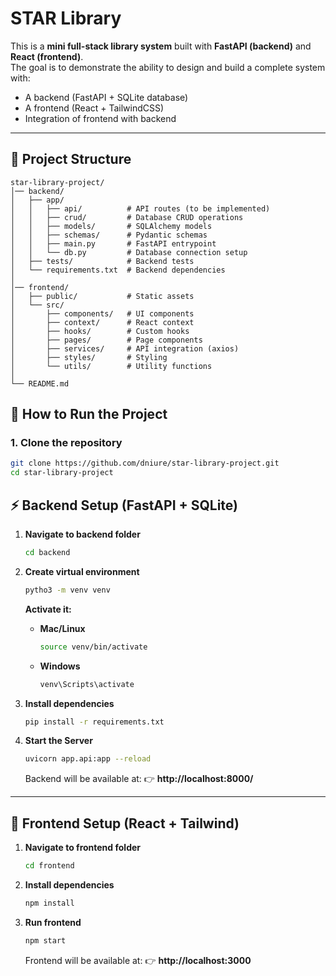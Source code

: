 # STAR Library

This is a **mini full-stack library system** built with **FastAPI (backend)** and **React (frontend)**.  
The goal is to demonstrate the ability to design and build a complete system with:

- A backend (FastAPI + SQLite database)
- A frontend (React + TailwindCSS)
- Integration of frontend with backend
---

## 📂 Project Structure

```plaintext
star-library-project/
│── backend/
│   ├── app/
│   │   ├── api/          # API routes (to be implemented)
│   │   ├── crud/         # Database CRUD operations
│   │   ├── models/       # SQLAlchemy models
│   │   ├── schemas/      # Pydantic schemas
│   │   ├── main.py       # FastAPI entrypoint
│   │   └── db.py         # Database connection setup
│   ├── tests/            # Backend tests
│   └── requirements.txt  # Backend dependencies
│
│── frontend/
│   ├── public/           # Static assets
│   └── src/
│       ├── components/   # UI components
│       ├── context/      # React context
│       ├── hooks/        # Custom hooks
│       ├── pages/        # Page components
│       ├── services/     # API integration (axios)
│       ├── styles/       # Styling
│       └── utils/        # Utility functions
│
└── README.md

```

## 🚀 How to Run the Project

### 1. Clone the repository
```bash
git clone https://github.com/dniure/star-library-project.git
cd star-library-project
```

## ⚡ Backend Setup (FastAPI + SQLite)

1.  **Navigate to backend folder**
    ```bash
    cd backend
    ```

2.  **Create virtual environment**
    ```bash
    pytho3 -m venv venv
    ```
    **Activate it:**
    * **Mac/Linux**
        ```bash
        source venv/bin/activate
        ```
    * **Windows**
        ```bash
        venv\Scripts\activate
        ```

3.  **Install dependencies**
    ```bash
    pip install -r requirements.txt
    ```

4.  **Start the Server**
    ```bash
    uvicorn app.api:app --reload
    ```
    Backend will be available at:
    👉 **http://localhost:8000/**

---

## 🎨 Frontend Setup (React + Tailwind)

1.  **Navigate to frontend folder**
    ```bash
    cd frontend
    ```

2.  **Install dependencies**
    ```bash
    npm install
    ```
3.  **Run frontend**
    ```bash
    npm start
    ```
    Frontend will be available at:
    👉 **http://localhost:3000**